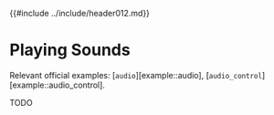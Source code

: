 {{#include ../include/header012.md}}

# Playing Sounds

Relevant official examples:
[`audio`][example::audio],
[`audio_control`][example::audio_control].

TODO
